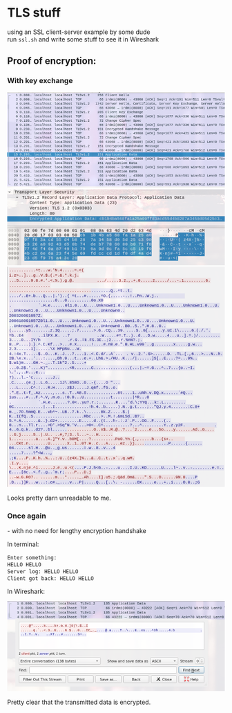 # TLS stuff

using an SSL client-server example by some dude  
run `ssl.sh` and write some stuff to see it in Wireshark

## Proof of encryption:

### With key exchange

![packets](packets.png)  
![fields](data_in_fields.png)  
![follow](data_on_follow.png)

Looks pretty darn unreadable to me.

### Once again

\- with no need for lengthy encryption handshake

In terminal:

```
Enter something:
HELLO HELLO
Server log: HELLO HELLO
Client got back: HELLO HELLO
```

In Wireshark:

![fewer packets](fewer_packets.png)

Pretty clear that the transmitted data is encrypted.

